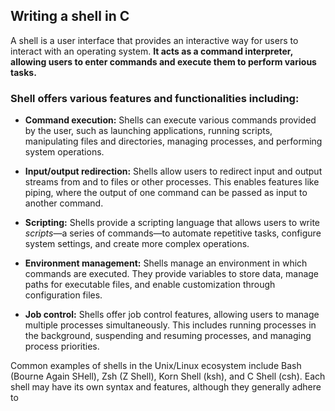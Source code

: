 ## Writing a shell in C
A shell is a user interface that provides an interactive way for users to interact with an operating system. 
**It acts as a command interpreter, allowing users to enter commands and execute them to perform various tasks.**

### Shell offers various features and functionalities including:
- **Command execution:** Shells can execute various commands provided by the user, such as launching applications, running scripts, manipulating files and directories, managing processes, and performing system operations.

- **Input/output redirection:** Shells allow users to redirect input and output streams from and to files or other processes. This enables features like piping, where the output of one command can be passed as input to another command.

- **Scripting:** Shells provide a scripting language that allows users to write *scripts*—a series of commands—to automate repetitive tasks, configure system settings, and create more complex operations.

- **Environment management:** Shells manage an environment in which commands are executed. They provide variables to store data, manage paths for executable files, and enable customization through configuration files.

- **Job control:** Shells offer job control features, allowing users to manage multiple processes simultaneously. This includes running processes in the background, suspending and resuming processes, and managing process priorities.

Common examples of shells in the Unix/Linux ecosystem include Bash (Bourne Again SHell), Zsh (Z Shell), Korn Shell (ksh), and C Shell (csh). Each shell may have its own syntax and features, although they generally adhere to